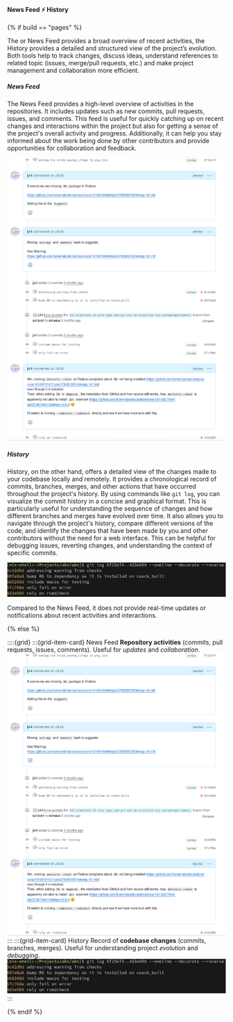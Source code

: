 #### News Feed ⚡ <i class="fab fa-git"></i> History

{% if build == "pages" %}

The <i class="fab fa-github"></i> or <i class="fab fa-gitlab"></i> News Feed provides a broad overview of recent activities, the <i class="fab fa-git"></i> History provides a detailed and structured view of the project’s evolution. 
Both tools help to track changes, discuss ideas, understand references to related topic (issues, merge/pull requests, etc.) and make project management and collaboration more efficient.

##### News Feed

The <i class="fab fa-github"></i> News Feed provides a high-level overview of activities in the repositories. 
It includes updates such as new commits, pull requests, issues, and comments.
This feed is useful for quickly catching up on recent changes and interactions within the project but also for getting a sense of the project's overall activity and progress.
Additionally, it can help you stay informed about the work being done by other contributors and provide opportunities for collaboration and feedback.

![GitHub News Feed](./github_news_feed_new.png)

##### <i class="fab fa-git"></i> History

<i class="fab fa-git"></i> History, on the other hand, offers a detailed view of the changes made to your codebase locally and remotely.
It provides a chronological record of commits, branches, merges, and other actions that have occurred throughout the project's history.
By using commands like `git log`, you can visualize the commit history in a concise and graphical format. 
This is particularly useful for understanding the sequence of changes and how different branches and merges have evolved over time.
It also allows you to navigate through the project's history, compare different versions of the code, and identify the changes that have been made by you and other contributors without the need for a web interface.
This can be helpful for debugging issues, reverting changes, and understanding the context of specific commits.

![Git Log Graph](./git_log_graph_new.png)

Compared to the News Feed, it does not provide real-time updates or notifications about recent activities and interactions.

{% else %}

::::{grid}
:::{grid-item-card} News Feed
**Repository activities** (commits, pull requests, issues, comments). 
Useful for *updates* and *collaboration*.
![GitHub News Feed](./github_news_feed_new.png)
:::
:::{grid-item-card} <i class="fab fa-git"></i> History
Record of **codebase changes** (commits, branches, merges). 
Useful for understanding project *evolution* and *debugging*.
![Git Log Graph](./git_log_graph_new.png)
:::

{% endif %}
